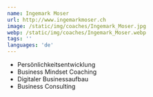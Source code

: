 ```yaml
---
name: Ingemark Moser
url: http://www.ingemarkmoser.ch
image: /static/img/coaches/Ingemark_Moser.jpg
webp: /static/img/coaches/Ingemark_Moser.webp
tags: ''
languages: 'de'
---
```


<ul><li>Persönlichkeitsentwicklung</li><li>Business Mindset Coaching</li><li>Digitaler Businessaufbau</li><li>Business Consulting</li></ul>